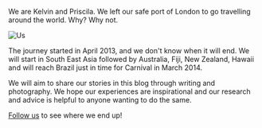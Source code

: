 We are Kelvin and Priscila. We left our safe port of London to go travelling around the world. Why? Why not. 

![Us](us.jpg)

The journey started in April 2013, and we don't know when it will end. We will start in South East Asia followed by Australia, Fiji, New Zealand, Hawaii and will reach Brazil just in time for Carnival in March 2014.

We will aim to share our stories in this blog through writing and photography. We hope our experiences are inspirational and our research and advice is helpful to anyone wanting to do the same.

[Follow us](/follow-us/) to see where we end up!